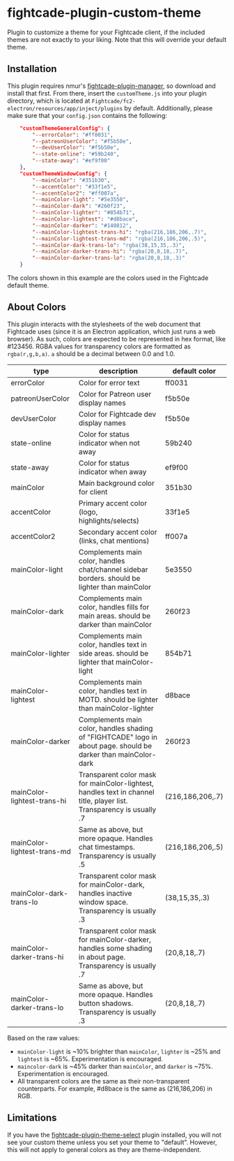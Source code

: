 # fightcade-plugin-custom-theme

Plugin to customize a theme for your Fightcade client, if the included themes are not exactly to your liking. Note that this will override your default theme.

## Installation

This plugin requires nmur's [fightcade-plugin-manager](https://github.com/nmur/fightcade-plugin-manager), so download and install that first.
From there, insert the `customTheme.js` into your plugin directory, which is located at `Fightcade/fc2-electron/resources/app/inject/plugins` by default.
Additionally, please make sure that your `config.json` contains the following:
```json
	"customThemeGeneralConfig": {
		"--errorColor": "#ff0031",
		"--patreonUserColor": "#f5b50e",
		"--devUserColor": "#f5b50e",
		"--state-online": "#59b240",
		"--state-away": "#ef9f00"
    },
    "customThemeWindowConfig": {
		"--mainColor": "#351b30",
		"--accentColor": "#33f1e5",
		"--accentColor2": "#ff007a",
		"--mainColor-light": "#5e3550",
		"--mainColor-dark": "#260f23",
		"--mainColor-lighter": "#854b71",
		"--mainColor-lightest": "#d8bace",
		"--mainColor-darker": "#140812",
		"--mainColor-lightest-trans-hi": "rgba(216,186,206,.7)",
		"--mainColor-lightest-trans-md": "rgba(216,186,206,.5)",
		"--mainColor-dark-trans-lo": "rgba(38,15,35,.3)",
		"--mainColor-darker-trans-hi": "rgba(20,8,18,.7)",
		"--mainColor-darker-trans-lo": "rgba(20,8,18,.3)"
	}
```
The colors shown in this example are the colors used in the Fightcade default theme.

## About Colors
This plugin interacts with the stylesheets of the web document that Fightcade uses (since it is an Electron application, which just runs a web browser). As such, colors are expected to be represented in hex format, like #123456.
RGBA values for transparency colors are formatted as `rgba(r,g,b,a)`. `a` should be a decimal between 0.0 and 1.0.

| type                        | description                                                                                                           | default color    |
| --------------------------- | --------------------------------------------------------------------------------------------------------------------- | ---------------- |
| errorColor                  | Color for error text                                                                                                  | ff0031           |
| patreonUserColor            | Color for Patreon user display names                                                                                  | f5b50e           |
| devUserColor                | Color for Fightcade dev display names                                                                                 | f5b50e           |
| state-online                | Color for status indicator when not away                                                                              | 59b240           |
| state-away                  | Color for status indicator when away                                                                                  | ef9f00           |
| mainColor                   | Main background color for client                                                                                      | 351b30           |
| accentColor                 | Primary accent color (logo, highlights/selects)                                                                       | 33f1e5           |
| accentColor2                | Secondary accent color (links, chat mentions)                                                                         | ff007a           |
| mainColor-light             | Complements main color, handles chat/channel sidebar borders. should be lighter than mainColor                        | 5e3550           |
| mainColor-dark              | Complements main color, handles fills for main areas. should be darker than mainColor                                 | 260f23           |
| mainColor-lighter           | Complements main color, handles text in side areas. should be lighter that mainColor-light                            | 854b71           |
| mainColor-lightest          | Complements main color, handles text in MOTD. should be lighter than mainColor-lighter                                | d8bace           |
| mainColor-darker            | Complements main color, handles shading of "FIGHTCADE" logo in about page. should be darker than mainColor-dark       | 260f23           |
| mainColor-lightest-trans-hi | Transparent color mask for mainColor-lightest, handles text in channel title, player list. Transparency is usually .7 | (216,186,206,.7) |
| mainColor-lightest-trans-md | Same as above, but more opaque. Handles chat timestamps. Transparency is usually .5                                   | (216,186,206,.5) |
| mainColor-dark-trans-lo     | Transparent color mask for mainColor-dark, handles inactive window space. Transparency is usually .3                  | (38,15,35,.3)    |
| mainColor-darker-trans-hi   | Transparent color mask for mainColor-darker, handles some shading in about page. Transparency is usually .7           | (20,8,18,.7)     |
| mainColor-darker-trans-lo   | Same as above, but more opaque. Handles button shadows. Transparency is usually .3                                    | (20,8,18,.7)     |

Based on the raw values:
- `mainColor-light` is ~10% brighter than `mainColor`, `lighter` is ~25% and `lightest` is ~65%. Experimentation is encouraged.
- `maincolor-dark` is ~45% darker than `mainColor`, and `darker` is ~75%. Experimentation is encouraged.
- All transparent colors are the same as their non-transparent counterparts. For example, #d8bace is the same as (216,186,206) in RGB.

## Limitations

If you have the [fightcade-plugin-theme-select](https://github.com/stratomaster64/fightcade-plugin-theme-select) plugin installed, you will not see your custom theme unless you set your theme to "default". However, this will not apply to general colors as they are theme-independent.
